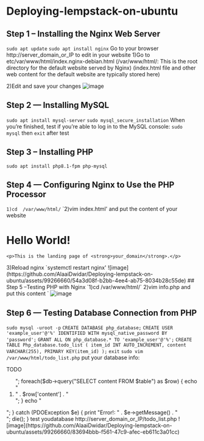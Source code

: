 # Deploying-lempstack-on-ubuntu

## Step 1 – Installing the Nginx Web Server
`sudo apt update`
`sudo apt install nginx`
Go to your browser http://server_domain_or_IP
to edit in your website 
1)Go to etc/var/www/html/index.nginx-debian.html
(/var/www/html/: This is the root directory for the default website served by Nginx)
(index.html file and other web content for the default website are typically stored here)

2)Edit and save your changes
![image](https://github.com/AlaaiDwidar/Deploying-lempstack-on-ubuntu/assets/99266660/96f7c276-eb5f-4ddc-b1fc-9924d2a56210)

## Step 2 — Installing MySQL
`sudo apt install mysql-server`
`sudo mysql_secure_installation`
When you’re finished, test if you’re able to log in to the MySQL console:
`sudo mysql`
then `exit` after test

## Step 3 – Installing PHP
`sudo apt install php8.1-fpm php-mysql`

## Step 4 — Configuring Nginx to Use the PHP Processor
`1)cd  /var/www/html/`
`2)vim index.html'
and put the content of your website

<html>
  <head>
    <title>your_domain website</title>
  </head>
  <body>
    <h1>Hello World!</h1>

    <p>This is the landing page of <strong>your_domain</strong>.</p>
  </body>
</html>
3)Reload nginx
`systemctl restart nginx'
![image](https://github.com/AlaaiDwidar/Deploying-lempstack-on-ubuntu/assets/99266660/54a3d08f-b2bb-4ee4-ab75-8034b28c55de)
 ## Step 5 –Testing PHP with Nginx
`1)cd  /var/www/html/`
 2)vim info.php 
 and put this content
` <?php
phpinfo();'

![image](https://github.com/AlaaiDwidar/Deploying-lempstack-on-ubuntu/assets/99266660/e106fb15-f04b-4529-b99f-1aaf060eff16) 
## Step 6 — Testing Database Connection from PHP
`sudo mysql -uroot -p`
`CREATE DATABASE php_database;`
`CREATE USER 'example_user'@'%' IDENTIFIED WITH mysql_native_password BY 'password';`
`GRANT ALL ON php_database.* TO 'example_user'@'%';`
`CREATE TABLE Php_database.todo_list (
	item_id INT AUTO_INCREMENT,
	content VARCHAR(255),
	PRIMARY KEY(item_id)
);`
`exit`
`sudo vim /var/www/html/todo_list.php`
put your database info:
<?php
$user = "example_user";
$password = "password";
$database = "php_database";
$table = "todo_list";

try {
  $db = new PDO("mysql:host=localhost;dbname=$database", $user, $password);
  echo "<h2>TODO</h2><ol>"; 
  foreach($db->query("SELECT content FROM $table") as $row) {
    echo "<li>" . $row['content'] . "</li>";
  }
  echo "</ol>";
} catch (PDOException $e) {
    print "Error!: " . $e->getMessage() . "<br/>";
    die();
}
test youdatabase
http://server_domain_or_IP/todo_list.php

![image](https://github.com/AlaaiDwidar/Deploying-lempstack-on-ubuntu/assets/99266660/83694bbb-f561-47c9-afec-eb611c3a01cc)







